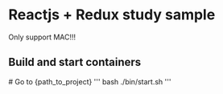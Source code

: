 # Reactjs + Redux study sample

Only support MAC!!!

## Build and start containers

\# Go to {path_to_project}
'''
bash ./bin/start.sh
'''
